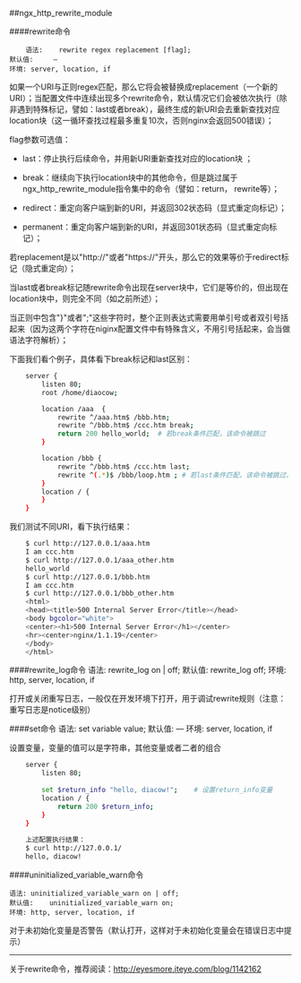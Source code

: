 ##ngx_http_rewrite_module

####rewrite命令


    	语法:    rewrite regex replacement [flag];
	默认值:	 —
	环境:	server, location, if

如果一个URI与正则regex匹配，那么它将会被替换成replacement（一个新的URI）；当配置文件中连续出现多个rewrite命令，默认情况它们会被依次执行（除非遇到特殊标记，譬如：last或者break），最终生成的新URI会去重新查找对应location块（这一循环查找过程最多重复10次，否则nginx会返回500错误）；

flag参数可选值：

 * last：停止执行后续命令，并用新URI重新查找对应的location块 ； 
        
 * break：继续向下执行location块中的其他命令，但是跳过属于ngx_http_rewrite_module指令集中的命令（譬如：return， rewrite等）；  
       
 * redirect：重定向客户端到新的URI，并返回302状态码（显式重定向标记）；  
            
 * permanent：重定向客户端到新的URI，并返回301状态码（显式重定向标记）；

若replacement是以"http://"或者"https://"开头，那么它的效果等价于redirect标记（隐式重定向）；

当last或者break标记随rewrite命令出现在server块中，它们是等价的，但出现在location块中，则完全不同（如之前所述）；

当正则中包含"}"或者";"这些字符时，整个正则表达式需要用单引号或者双引号括起来（因为这两个字符在niginx配置文件中有特殊含义，不用引号括起来，会当做语法字符解析）；

下面我们看个例子，具体看下break标记和last区别：

```sh
	server {
        listen 80; 
        root /home/diaocow;         

        location /aaa  {
            rewrite ^/aaa.htm$ /bbb.htm;
            rewrite ^/bbb.htm$ /ccc.htm break;
            return 200 hello_world;  # 若break条件匹配，该命令被跳过
        }   

        location /bbb {
            rewrite ^/bbb.htm$ /ccc.htm last;
            rewrite ^(.*)$ /bbb/loop.htm ; # 若last条件匹配，该命令被跳过，否则死循环，然后500错误                                                               
        }   
        location / { 
        }   
    }   
```
我们测试不同URI，看下执行结果：
```sh
	$ curl http://127.0.0.1/aaa.htm
	I am ccc.htm
	$ curl http://127.0.0.1/aaa_other.htm
	hello_world
	$ curl http://127.0.0.1/bbb.htm
	I am ccc.htm
	$ curl http://127.0.0.1/bbb_other.htm
	<html>
	<head><title>500 Internal Server Error</title></head>
	<body bgcolor="white">
	<center><h1>500 Internal Server Error</h1></center>
	<hr><center>nginx/1.1.19</center>
	</body>
	</html>
```

####rewrite_log命令
	语法:	rewrite_log on | off;
	默认值:	rewrite_log off;
	环境:	http, server, location, if

打开或关闭重写日志，一般仅在开发环境下打开，用于调试rewrite规则（注意：重写日志是notice级别）

####set命令
	语法:	set variable value;
	默认值:	 —
	环境:	server, location, if

设置变量，变量的值可以是字符串，其他变量或者二者的组合
```sh
	server {
		listen 80;
		
		set $return_info "hello, diacow!";    # 设置return_info变量                                                                   
		location / {
		    return 200 $return_info;
		}   
	}   
	
	上述配置执行结果：
	$ curl http://127.0.0.1/
	hello, diacow!
```

####uninitialized_variable_warn命令

	语法:	uninitialized_variable_warn on | off;
	默认值:	uninitialized_variable_warn on;
	环境:	http, server, location, if

对于未初始化变量是否警告（默认打开，这样对于未初始化变量会在错误日志中提示）

---

关于rewrite命令，推荐阅读：http://eyesmore.iteye.com/blog/1142162
